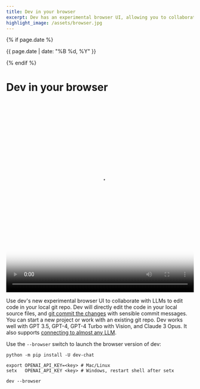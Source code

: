 ```yaml
---
title: Dev in your browser
excerpt: Dev has an experimental browser UI, allowing you to collaborate with LLMs on code in your local git repo.
highlight_image: /assets/browser.jpg
---
```

{% if page.date %}
<p class="post-date">{{ page.date | date: "%B %d, %Y" }}</p>
{% endif %}

# Dev in your browser

<div class="video-container">
  <video controls loop poster="/assets/browser.jpg">
    <source src="/assets/dev-browser-social.mp4" type="video/mp4">
    <a href="/assets/dev-browser-social.mp4">Dev browser UI demo video</a>
  </video>
</div>

<style>
.video-container {
  position: relative;
  padding-bottom: 101.89%; /* 1080 / 1060 = 1.0189 */
  height: 0;
  overflow: hidden;
}

.video-container video {
  position: absolute;
  top: 0;
  left: 0;
  width: 100%;
  height: 100%;
}
</style>

Use dev's new experimental browser UI to collaborate with LLMs
to edit code in your local git repo.
Dev will directly edit the code in your local source files,
and [git commit the changes](https://dev.chat/docs/git.html)
with sensible commit messages.
You can start a new project or work with an existing git repo.
Dev works well with GPT 3.5, GPT-4, GPT-4 Turbo with Vision,
and Claude 3 Opus.
It also supports [connecting to almost any LLM](https://dev.chat/docs/llms.html).

Use the `--browser` switch to launch the browser version of dev:

```
python -m pip install -U dev-chat

export OPENAI_API_KEY=<key> # Mac/Linux
setx   OPENAI_API_KEY <key> # Windows, restart shell after setx

dev --browser
```
